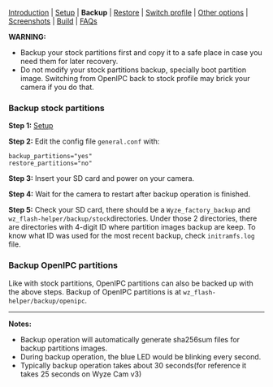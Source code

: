
[Introduction](README.md) | [Setup](README_setup.md) | **Backup** | [Restore](README_restore.md) | [Switch profile](README_switch_profile.md) | [Other options](README_other_options.md) | [Screenshots](README_screenshots.md) | [Build](README_build.md) | [FAQs](README_FAQs.md)



**WARNING:**
- Backup your stock partitions first and copy it to a safe place in case you need them for later recovery.
- Do not modify your stock partitions backup, specially boot partition image. Switching from OpenIPC back to stock profile may brick your camera if you do that.


### Backup stock partitions
**Step 1:** [Setup](README_setup.md)

**Step 2:** Edit the config file `general.conf` with:
```
backup_partitions="yes"
restore_partitions="no"
```

**Step 3:** Insert your SD card and power on your camera.

**Step 4:** Wait for the camera to restart after backup operation is finished.

**Step 5:** Check your SD card, there should be a `Wyze_factory_backup` and `wz_flash-helper/backup/stock`directories. Under those 2 directories, there are directories with 4-digit ID where partition images backup are keep. To know what ID was used for the most recent backup, check `initramfs.log` file.


### Backup OpenIPC partitions
Like with stock partitions, OpenIPC partitions can also be backed up with the above steps. Backup of OpenIPC partitions is at `wz_flash-helper/backup/openipc`.


-----
**Notes:**
- Backup operation will automatically generate sha256sum files for backup partitions images.
- During backup operation, the blue LED would be blinking every second.
- Typically backup operation takes about 30 seconds(for reference it takes 25 seconds on Wyze Cam v3)

